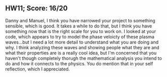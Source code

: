 ## HW11; Score: 16/20

Danny and Manuel, I think you have narrowed your project to something sensible, which is good. It takes a while to do that, but I think you have something now that is the right scale for you to work on. I looked at your code, which appears to try to model the phase veloicty of these plasma waves...but I need a lot more detail to understand what you are doing and why. I think analyzing these waves and showing people what they are and what their properties are is a really cool idea, but I'm concerned that you haven't though completely thorugh the mathematical analysis you intend to do and how it connects to the physics. You do mention that in your self reflection, which I appreciated.
